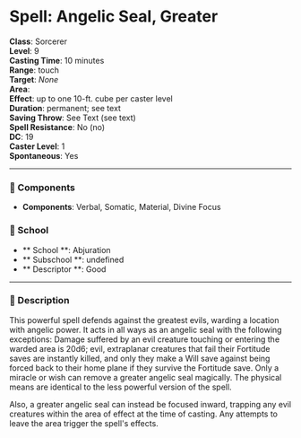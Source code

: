 
# Spell: Angelic Seal, Greater
**Class**: Sorcerer  
**Level**: 9  
**Casting Time**: 10 minutes  
**Range**: touch  
**Target**: _None_  
**Area**:   
**Effect**: up to one 10-ft. cube per caster level  
**Duration**: permanent; see text  
**Saving Throw**: See Text (see text)  
**Spell Resistance**: No (no)  
**DC**: 19  
**Caster Level**: 1  
**Spontaneous**: Yes

---

### 🔮 Components
- **Components**: Verbal, Somatic, Material, Divine Focus

### 🏫 School
- ** School **: Abjuration
- ** Subschool **: undefined
- ** Descriptor **: Good
---

### 📜 Description
This powerful spell defends against the greatest evils, warding a location with angelic power. It acts in all ways as an angelic seal with the following exceptions: Damage suffered by an evil creature touching or entering the warded area is 20d6; evil, extraplanar creatures that fail their Fortitude saves are instantly killed, and only they make a Will save against being forced back to their home plane if they survive the Fortitude save. Only a miracle or wish can remove a greater angelic seal magically. The physical means are identical to the less powerful version of the spell.

Also, a greater angelic seal can instead be focused inward, trapping any evil creatures within the area of effect at the time of casting. Any attempts to leave the area trigger the spell's effects.
